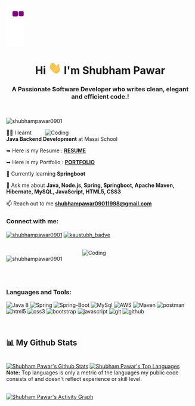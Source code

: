 ![snake gif](https://github.com/shubhampawar0901/shubhampawar0901/blob/output/github-contribution-grid-snake.gif)


<h1 align="center">Hi <img src="https://raw.githubusercontent.com/ABSphreak/ABSphreak/master/gifs/Hi.gif" width="35"> I'm Shubham Pawar</h1>
<h3 align="center">A Passionate Software Developer who writes clean, elegant and efficient code.!</h3>
 </br>
  
<p align="left"> <img src="https://komarev.com/ghpvc/?username=shubhampawar0901&label=Profile%20views&color=0e75b6&style=flat" alt="shubhampawar0901" /> </p>
<img align="right" alt="Coding" width="400" src="https://www.aegisinfoways.com/images/java/java.jpg">



 👨‍💻 I learnt **Java Backend Development** at Masai School
 
 ➥ Here is my Resume : <a href="https://drive.google.com/file/d/1mh8HpKKik-b8jpvG0YZu3W3l6_dK001k/view?usp=sharing">**RESUME**</a>
 
 ➥ Here is my Portfolio : <a href="https://shubhampawarpotfolio.netlify.app//">**PORTFOLIO**</a>

 🌱 Currently learning **Springboot**

 💬 Ask me about **Java, Node.js, Spring, Springboot, Apache Maven, Hibernate, MySQL, JavaScript, HTML5, CSS3**

 📫 Reach out to me **shubhampawar09011998@gmail.com**
 
<h3 align="left">Connect with me: </h3>
<p align="left">
<a href="https://linkedin.com/in/shubhampawar0901" target="blank"><img align="center" src="https://raw.githubusercontent.com/rahuldkjain/github-profile-readme-generator/master/src/images/icons/Social/linked-in-alt.svg" alt="shubhampawar0901" height="30" width="40" /></a>
  <a href="https://twitter.com/9ShubhamPawar" target="blank"><img align="center" src="https://raw.githubusercontent.com/rahuldkjain/github-profile-readme-generator/master/src/images/icons/Social/twitter.svg" alt="kaustubh_badve" height="30" width="40" /></a>
</p>



 </br>

<img align="right" alt="Coding" width="300" src="https://cdn.sanity.io/images/ordgikwe/production/a830c5182852e35bcd0dc07b90122f07ecd15f48-700x525.gif?w=700&h=525&auto=format">






<p><img align="center" src="https://github-readme-streak-stats.herokuapp.com/?user=shubhampawar0901&" alt="shubhampawar0901" /></p>
<br>
<br/>
<h3 align="left">Languages and Tools:</h3>
<p>
    <img src="https://img.shields.io/badge/java-%23ED8B00.svg?style=for-the-badge&logo=java&logoColor=white" alt="Java 8" />
  <img src="https://img.shields.io/badge/Spring-6DB33F?style=for-the-badge&logo=spring&logoColor=white" alt="Spring" />
     <img src="https://img.shields.io/badge/Spring_Boot-F2F4F9?style=for-the-badge&logo=spring-boot" alt="Spring-Boot" />
    <img src="https://img.shields.io/badge/MySQL-005C84?style=for-the-badge&logo=mysql&logoColor=white" alt="MySql" />
    <img src="https://img.shields.io/badge/AWS-%23FF9900.svg?style=for-the-badge&logo=amazon-aws&logoColor=white" alt="AWS" />
    <img src="https://img.shields.io/badge/apache_maven-C71A36?style=for-the-badge&logo=apachemaven&logoColor=white" alt="Maven" />
    <img src="https://img.shields.io/badge/Postman-FF6C37?style=for-the-badge&logo=Postman&logoColor=white" alt="postman" />
 <img src="https://img.shields.io/badge/HTML5-E34F26?style=for-the-badge&logo=html5&logoColor=white" alt="html5" />
    <img src="https://img.shields.io/badge/CSS3-1572B6?style=for-the-badge&logo=css3&logoColor=white" alt="css3" />
    <img src="https://img.shields.io/badge/Bootstrap-563D7C?style=for-the-badge&logo=bootstrap&logoColor=white" alt="bootstrap" />
    <img src="https://img.shields.io/badge/JavaScript-323330?style=for-the-badge&logo=javascript&logoColor=F7DF1E" alt="javascript" />
    <img src="https://img.shields.io/badge/Git-f44d27?style=for-the-badge&logo=git&logoColor=white" alt="git" />
    <img src="https://img.shields.io/badge/GitHub-100000?style=for-the-badge&logo=github&logoColor=white" alt="github" />
   
</p>
<br>

## 📊 My Github Stats

  <br/>
    <a href="https://github.com/shubhampawar0901/github-readme-stats"><img alt="Shubham Pawar's Github Stats" src="https://github-readme-stats.vercel.app/api?username=shubhampawar0901&show_icons=true&count_private=true&theme=react&hide_border=true&bg_color=0D1117" /></a>
  <a href="https://github.com/shubhampawar0901/github-readme-stats"><img alt="Shubham Pawar's Top Languages" src="https://github-readme-stats.vercel.app/api/top-langs/?username=shubhampawar0901&langs_count=8&count_private=true&layout=compact&theme=react&hide_border=true&bg_color=0D1117" /></a>
  <br/>
  <b>Note:</b> Top languages is only a metric of the languages my public code consists of and doesn't reflect experience or skill level.


<br/>
<br/>

<a href="https://github.com/shubhampawar0901/github-readme-activity-graph"><img alt="Shubham Pawar's Activity Graph" src="https://activity-graph.herokuapp.com/graph?username=shubhampawar0901&bg_color=0D1117&color=5BCDEC&line=5BCDEC&point=FFFFFF&hide_border=true" /></a>

<br/>
<br/>
